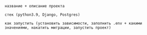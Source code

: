 

    название + описание проекта

    стек (python3.9, Django, Postgres)

    как запустить (установить зависимости, заполнить .env + какими значениями, накатить миграции, запустить проект)
